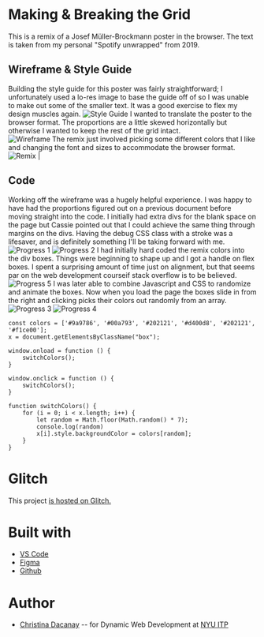<!-- Every README should start with an H1 -->

# Making & Breaking the Grid

This is a remix of a Josef Müller-Brockmann poster in the browser. The text is taken from my personal "Spotify unwrapped" from 2019.

<!-- ![Musica Viva by Josef Müller-Brockmann](https://github.com/c-dacanay/swiss-poster/blob/master/public/images/JMB-TT5.jpg?raw=true) -->

## Wireframe & Style Guide

Building the style guide for this poster was fairly straightforward; I unfortunately used a lo-res image to base the guide off of so I was unable to make out some of the smaller text. It was a good exercise to flex my design muscles again.
![Style Guide](https://github.com/c-dacanay/swiss-poster/blob/master/public/images/StyleGuide_Swiss.png?raw=true)
I wanted to translate the poster to the browser format. The proportions are a little skewed horizontally but otherwise I wanted to keep the rest of the grid intact.  
![Wireframe](https://github.com/c-dacanay/swiss-poster/blob/master/public/images/WireFrame_Swiss.png?raw=true)
The remix just involved picking some different colors that I like and changing the font and sizes to accommodate the browser format.
![Remix](https://github.com/c-dacanay/swiss-poster/blob/master/public/images/Remix_Swiss.png) |

<!-- It is essential to describe how to set up your project -->

## Code

Working off the wireframe was a hugely helpful experience. I was happy to have had the proportions figured out on a previous document before moving straight into the code. I initially had extra divs for the blank space on the page but Cassie pointed out that I could achieve the same thing through margins on the divs. Having the debug CSS class with a stroke was a lifesaver, and is definitely something I'll be taking forward with me.  
![Progress 1](https://github.com/c-dacanay/swiss-poster/blob/master/public/images/progress1.png?raw=true)
![Progress 2](https://github.com/c-dacanay/swiss-poster/blob/master/public/images/progress2.png?raw=true)
I had initially hard coded the remix colors into the div boxes. Things were beginning to shape up and I got a handle on flex boxes. I spent a surprising amount of time just on alignment, but that seems par on the web development courseif stack overflow is to be believed.
![Progress 5](https://github.com/c-dacanay/swiss-poster/blob/master/public/images/progress5.png?raw=true)
I was later able to combine Javascript and CSS to randomize and animate the boxes. Now when you load the page the boxes slide in from the right and clicking picks their colors out randomly from an array.
![Progress 3](https://github.com/c-dacanay/swiss-poster/blob/master/public/images/progress3.png?raw=true)
![Progress 4](https://github.com/c-dacanay/swiss-poster/blob/master/public/images/progress4.png?raw=true)

```
const colors = ['#9a9786', '#00a793', '#202121', '#d400d8', '#202121', '#f1ce00'];
x = document.getElementsByClassName("box");

window.onload = function () {
    switchColors();
}

window.onclick = function () {
    switchColors();
}

function switchColors() {
    for (i = 0; i < x.length; i++) {
        let random = Math.floor(Math.random() * 7);
        console.log(random)
        x[i].style.backgroundColor = colors[random];
    }
}
```

<!-- ![Javascript for color change](https://github.com/c-dacanay/swiss-poster/blob/master/public/images/js.png?raw=true) -->

# Glitch

This project [is hosted on Glitch.](https://c-dacanay-swiss-poster.glitch.me/)

# Built with

- [VS Code](https://code.visualstudio.com/)
- [Figma](https://www.figma.com/)
- [Github](https://github.com)

# Author

- [Christina Dacanay](http://cdacanay.com/) -- for Dynamic Web Development at [NYU ITP](https://itp.nyu.edu)

<!-- ## Code of Conduct -->

<!-- Please read the [CODE OF CONDUCT](https://www.mozilla.org/en-US/about/governance/policies/participation/) -->

<!-- ## License -->

<!-- This is README template is licensed according to [Attribution 4.0 International (CC BY 4.0) ](https://creativecommons.org/licenses/by/4.0/) -->
<!-- thank and reference all the things that made your project happen -->

<!-- ## Acknowledgements

- [Creative Commons](https://creativecommons.org/licenses/by/4.0/) for their licensing documentation
- [The Good ReadMe Project](https://github.com/itp-dwd/2020-spring/blob/master/templates/readme-template.md) -->
  <!-- For your assignments you might consider  -->

